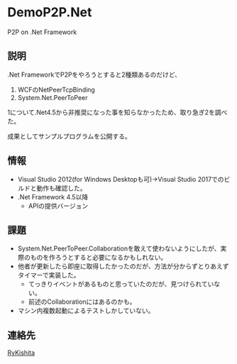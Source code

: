 DemoP2P.Net
===========

P2P on .Net Framework

## 説明

.Net FrameworkでP2Pをやろうとすると2種類あるのだけど、

1. WCFのNetPeerTcpBinding
2. System.Net.PeerToPeer

1について.Net4.5から非推奨になった事を知らなかったため、取り急ぎ2を調べた。

成果としてサンプルプログラムを公開する。

## 情報

- Visual Studio 2012(for Windows Desktopも可)→Visual Studio 2017でのビルドと動作も確認した。
- .Net Framework 4.5以降
  - APIの提供バージョン

## 課題

- System.Net.PeerToPeer.Collaborationを敢えて使わないようにしたが、実際のものを作ろうとすると必要になるかもしれない。
- 他者が更新したら即座に取得したかったのだが、方法が分からずとりあえずタイマーで実装した。
  - てっきりイベントがあるものと思っていたのだが、見つけられていない。
  - 前述のCollaborationにはあるのかも。
- マシン内複数起動によるテストしかしていない。

## 連絡先

[RyKishita](https://twitter.com/RyKishita)
